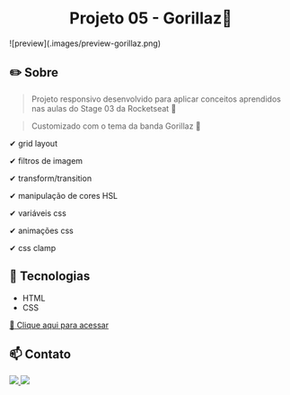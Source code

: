 
  <h1 align="center">Projeto 05 - Gorillaz🎸 </h1>
    ![preview](.images/preview-gorillaz.png)

## ✏️ Sobre

> Projeto responsivo desenvolvido para aplicar conceitos aprendidos nas aulas do Stage 03 da Rocketseat 🚀

> Customizado com o tema da banda Gorillaz 🎨

✔ grid layout

✔ filtros de imagem

✔ transform/transition

✔ manipulação de cores HSL

✔ variáveis css

✔ animações css

✔ css clamp

## 🚀 Tecnologias

- HTML
- CSS


[🔗 Clique aqui para acessar](https://jotapedz.github.io/gorillaz/)

## 📫 Contato

<div>
  <a href="https://www.linkedin.com/in/joaopedrolisboa/" target="_blank">
    <img src="https://img.shields.io/badge/LinkedIn-0077B5?style=for-the-badge&logo=linkedin&logoColor=white">
  </a>
  <a href="mailto:joaolisboa.dev@gmail.com" target="_blank">
    <img src="https://img.shields.io/badge/Gmail-D14836?style=for-the-badge&logo=gmail&logoColor=white">
  </a>
</div>
